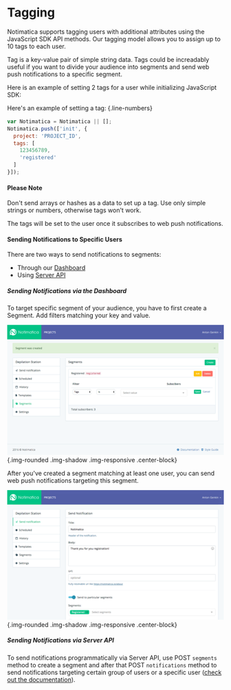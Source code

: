 # Tagging

Notimatica supports tagging users with additional attributes using the JavaScript SDK API methods. Our tagging model allows you to assign up to 10 tags to each user. 

Tag is a key-value pair of simple string data. Tags could be increadably useful if you want to divide your audience into segments and send web push notifications to a specific segment. 

Here is an example of setting 2 tags for a user while initializing JavaScript SDK:

Here's an example of setting a tag:
{.line-numbers}
```javascript
var Notimatica = Notimatica || [];
Notimatica.push(['init', {
  project: 'PROJECT_ID',
  tags: [
    123456789,
    'registered'
  ]
}]);
```

<div class="callout callout-warning" role="alert">

#### Please Note

Don't send arrays or hashes as a data to set up a tag. Use only simple strings or numbers, otherwise tags won't work.

</div>

The tags will be set to the user once it subscribes to web push notifications.

#### Sending Notifications to Specific Users
There are two ways to send notifications to segments:

* Through our [Dashboard](https://my.notimatica.io)
* Using [Server API](https://notimatica.api-docs.io)

##### Sending Notifications via the Dashboard
To target specific segment of your audience, you have to first create a Segment. Add filters matching your key and value.

![Create segment](/static/tagging/segment1.png "Create segment"){.img-rounded .img-shadow .img-responsive .center-block}

After you've created a segment matching at least one user, you can send web push notifications targeting this segment.

![Send to segment](/static/tagging/segment2.png "Send to segment"){.img-rounded .img-shadow .img-responsive .center-block}

##### Sending Notifications via Server API
To send notifications programmatically via Server API, use POST `segments` method to create a segment and after that POST `notifications` method to send notifications targeting certain group of users or a specific user ([check out the documentation](https://notimatica.api-docs.io/)).